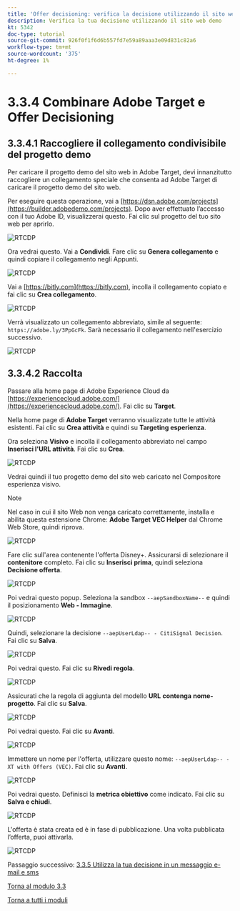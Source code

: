 ```yaml
---
title: 'Offer decisioning: verifica la decisione utilizzando il sito web demo'
description: Verifica la tua decisione utilizzando il sito web demo
kt: 5342
doc-type: tutorial
source-git-commit: 926f0f1f6d6b557fd7e59a89aaa3e09d831c82a6
workflow-type: tm+mt
source-wordcount: '375'
ht-degree: 1%

---
```


# 3.3.4 Combinare Adobe Target e Offer Decisioning

## 3.3.4.1 Raccogliere il collegamento condivisibile del progetto demo

Per caricare il progetto demo del sito web in Adobe Target, devi innanzitutto raccogliere un collegamento speciale che consenta ad Adobe Target di caricare il progetto demo del sito web.

Per eseguire questa operazione, vai a [https://dsn.adobe.com/projects](https://builder.adobedemo.com/projects). Dopo aver effettuato l’accesso con il tuo Adobe ID, visualizzerai questo. Fai clic sul progetto del tuo sito web per aprirlo.

![RTCDP](./images/builder1.png)

Ora vedrai questo. Vai a **Condividi**. Fare clic su **Genera collegamento** e quindi copiare il collegamento negli Appunti.

![RTCDP](./images/builder2.png)

Vai a [https://bitly.com](https://bitly.com), incolla il collegamento copiato e fai clic su **Crea collegamento**.

![RTCDP](./images/builder4.png)

Verrà visualizzato un collegamento abbreviato, simile al seguente: `https://adobe.ly/3PpGcFk`. Sarà necessario il collegamento nell&#39;esercizio successivo.

![RTCDP](./images/builder5.png)

## 3.3.4.2 Raccolta

Passare alla home page di Adobe Experience Cloud da [https://experiencecloud.adobe.com/](https://experiencecloud.adobe.com/). Fai clic su **Target**.

Nella home page di **Adobe Target** verranno visualizzate tutte le attività esistenti. Fai clic su **Crea attività** e quindi su **Targeting esperienza**.

Ora seleziona **Visivo** e incolla il collegamento abbreviato nel campo **Inserisci l&#39;URL attività**. Fai clic su **Crea**.

![RTCDP](./images/exclatcrxt1.png)

Vedrai quindi il tuo progetto demo del sito web caricato nel Compositore esperienza visivo.

>[!NOTE]
>
>Nel caso in cui il sito Web non venga caricato correttamente, installa e abilita questa estensione Chrome: **Adobe Target VEC Helper** dal Chrome Web Store, quindi riprova.

![RTCDP](./images/vec1.png)

Fare clic sull&#39;area contenente l&#39;offerta Disney+. Assicurarsi di selezionare il **contenitore** completo. Fai clic su **Inserisci prima**, quindi seleziona **Decisione offerta**.

![RTCDP](./images/vec3.png)

Poi vedrai questo popup. Seleziona la sandbox `--aepSandboxName--` e quindi il posizionamento **Web - Immagine**.

![RTCDP](./images/vec4.png)

Quindi, selezionare la decisione `--aepUserLdap-- - CitiSignal Decision`. Fai clic su **Salva**.

![RTCDP](./images/vec5.png)

Poi vedrai questo. Fai clic su **Rivedi regola**.

![RTCDP](./images/vec5a.png)

Assicurati che la regola di aggiunta del modello **URL** **contenga** **nome-progetto**. Fai clic su **Salva**.

![RTCDP](./images/vec6.png)

Poi vedrai questo. Fai clic su **Avanti**.

![RTCDP](./images/vec7.png)

Immettere un nome per l&#39;offerta, utilizzare questo nome: `--aepUserLdap-- - XT with Offers (VEC)`. Fai clic su **Avanti**.

![RTCDP](./images/vec8.png)

Poi vedrai questo. Definisci la **metrica obiettivo** come indicato. Fai clic su **Salva e chiudi**.

![RTCDP](./images/vec9.png)

L&#39;offerta è stata creata ed è in fase di pubblicazione. Una volta pubblicata l’offerta, puoi attivarla.

![RTCDP](./images/vec11.png)

Passaggio successivo: [3.3.5 Utilizza la tua decisione in un messaggio e-mail e sms](./ex5.md)

[Torna al modulo 3.3](./offer-decisioning.md)

[Torna a tutti i moduli](./../../../overview.md)
